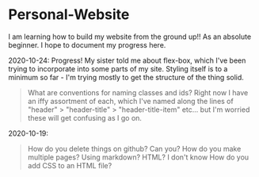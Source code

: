 # Personal-Website
I am learning how to build my website from the ground up!! As an absolute beginner. I hope to document my progress here.

2020-10-24:
Progress! My sister told me about flex-box, which I've been trying to incorporate into some parts of my site. Styling itself is to a minimum so far - I'm trying mostly to get the structure of the thing solid.
> What are conventions for naming classes and ids? Right now I have an iffy assortment of each, which I've named along the lines of "header" > "header-title" > "header-title-item" etc... but I'm worried these will get confusing as I go on.


2020-10-19: 
> How do you delete things on github? Can you?
> How do you make multiple pages? Using markdown? HTML? I don't know
> How do you add CSS to an HTML file?
